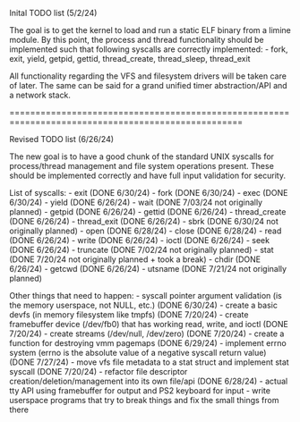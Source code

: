 Inital TODO list (5/2/24)

The goal is to get the kernel to load and run a static ELF binary from a limine module.
By this point, the process and thread functionality should be implemented such that following
syscalls are correctly implemented:
    - fork, exit, yield, getpid, gettid, thread_create, thread_sleep, thread_exit

All functionality regarding the VFS and filesystem drivers will be taken care of later.
The same can be said for a grand unified timer abstraction/API and a network stack.

===================================================================================================

Revised TODO list (6/26/24)

The new goal is to have a good chunk of the standard UNIX syscalls for process/thread
management and file system operations present. These should be implemented correctly and have
full input validation for security.

List of syscalls:
    - exit                  (DONE 6/30/24)
    - fork                  (DONE 6/30/24)
    - exec                  (DONE 6/30/24)
    - yield                 (DONE 6/26/24)
    - wait                  (DONE 7/03/24 not originally planned)
    - getpid                (DONE 6/26/24)
    - gettid                (DONE 6/26/24)
    - thread_create         (DONE 6/26/24)
    - thread_exit           (DONE 6/26/24)
    - sbrk                  (DONE 6/30/24 not originally planned)
    - open                  (DONE 6/28/24)
    - close                 (DONE 6/28/24)
    - read                  (DONE 6/26/24)
    - write                 (DONE 6/26/24)
    - ioctl                 (DONE 6/26/24)
    - seek                  (DONE 6/26/24)
    - truncate              (DONE 7/02/24 not originally planned)
    - stat                  (DONE 7/20/24 not originally planned + took a break)
    - chdir                 (DONE 6/26/24)
    - getcwd                (DONE 6/26/24)
    - utsname               (DONE 7/21/24 not originally planned)

Other things that need to happen:
    - syscall pointer argument validation (is the memory userspace, not NULL, etc.) (DONE 6/30/24)
    - create a basic devfs (in memory filesystem like tmpfs) (DONE 7/20/24)
    - create framebuffer device (/dev/fb0) that has working read, write, and ioctl (DONE 7/20/24)
    - create streams (/dev/null, /dev/zero) (DONE 7/20/24)
    - create a function for destroying vmm pagemaps (DONE 6/29/24)
    - implement errno system (errno is the absolute value of a negative syscall return value) (DONE 7/27/24)
    - move vfs file metadata to a stat struct and implement stat syscall (DONE 7/20/24)
    - refactor file descriptor creation/deletion/management into its own file/api (DONE 6/28/24)
    - actual tty API using framebuffer for output and PS2 keyboard for input
    - write userspace programs that try to break things and fix the small things from there
